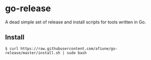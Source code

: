 # go-release
A dead simple set of release and install scripts for tools written in Go.

## Install
```
$ curl https://raw.githubusercontent.com/afiune/go-release/master/install.sh | sudo bash
```
